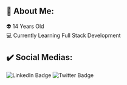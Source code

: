 ## 🌌 About Me:

👽 14 Years Old <br>
💻 Currently Learning Full Stack Development

## ✔️ Social Medias:
<div id="badges">
  <img src="https://img.shields.io/badge/Facebook-blue?style=for-the-badge&logo=linkedin&logoColor=white" alt="LinkedIn Badge"/>
  <img src="https://img.shields.io/badge/Twitter-blue?style=for-the-badge&logo=twitter&logoColor=white" alt="Twitter Badge"/>
</div>
